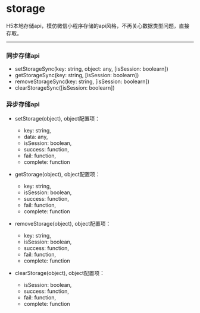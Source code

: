 # storage
H5本地存储api，模仿微信小程序存储的api风格，不再关心数据类型问题，直接存取。

----

### 同步存储api
+ setStorageSync(key: string, object: any, [isSession: boolearn])
+ getStorageSync(key: string, [isSession: boolearn])
+ removeStorageSync(key: string, [isSession: boolearn])
+ clearStorageSync([isSession: boolearn])

### 异步存储api

+ setStorage(object), object配置项：
    * key:  string, 
    * data: any, 
    * isSession:  boolean, 
    * success: function, 
    * fail: function, 
    * complete:   function
    
+ getStorage(object), object配置项：
    * key: string, 
    * isSession: boolean, 
    * success:   function, 
    * fail:   function, 
    * complete:  function
    
+ removeStorage(object), object配置项：
    * key: string, 
    * isSession: boolean, 
    * success:   function, 
    * fail:   function, 
    * complete:  function

+ clearStorage(object), object配置项：
    * isSession: boolean, 
    * success:   function, 
    * fail:   function, 
    * complete:  function
